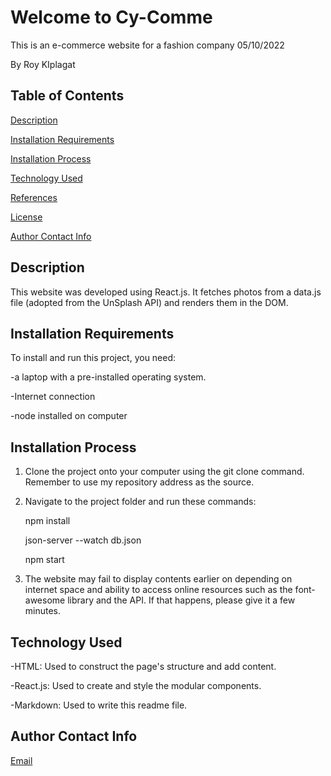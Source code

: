 # Welcome to Cy-Comme
This is an e-commerce website for a fashion company 05/10/2022

By Roy KIplagat

## **Table of Contents**
[Description](#description)


[Installation Requirements](#installationrequirements)


[Installation Process](#installationprocess)


[Technology Used](#technologyused)


[References](#references)


[License](#license)


[Author Contact Info](#authorcontactinfo)
## **Description**
This website was developed using React.js. It fetches photos from a data.js file (adopted from the UnSplash API) and renders them in the DOM.  
## **Installation Requirements**
To install and run this project, you need:

-a laptop with a pre-installed operating system.

-Internet connection

-node installed on computer
## **Installation Process**
1. Clone the project onto your computer using the git clone command. Remember to use my repository address as the source. 
2. Navigate to the project folder and run these commands:

    npm install

    json-server --watch db.json

    npm start


3. The website may fail to display contents earlier on depending on internet space and ability to access online resources such as the font-awesome library and the API. If that happens, please give it a few minutes. 
## **Technology Used**
-HTML: Used to construct the page's structure and add content.


-React.js: Used to create and  style the modular components.


-Markdown: Used to write this readme file.


## **Author Contact Info**


[Email](roy.kiplagat@student.moringaschool.com)

